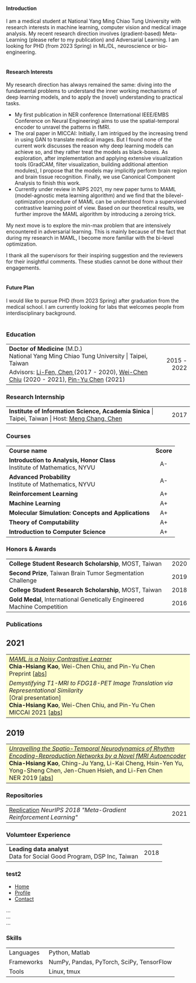 #### Introduction
 I am a medical student at National Yang Ming Chiao Tung University with research interests in machine learning, computer vision and medical image analysis. My recent research direction involves (gradient-based) Meta-Learning (please refer to my publication) and Adversarial Learning.
 I am looking for PHD (from 2023 Spring) in ML/DL, neuroscience or bio-engineering. <br><br>

#### Research Interests
My research direction has always remained the same: diving into the fundamental problems to understand the inner working mechanisms of deep learning models, and to apply the (novel) understanding to practical tasks.
- My first publication in NER conference (International IEEE/EMBS Conference on Neural Engineering) aims to use the spatial-temporal encoder to unravel the patterns in fMRI.
- The oral paper in MICCAI: Initially, I am intrigued by the increasing trend in using GAN to translate medical images. But I found none of the current work discusses the reason why deep learning models can achieve so, and they rather treat the models as black-boxes. As exploration, after implementation and applying extensive visualization tools (GradCAM, filter visualization, building additional attention modules), I propose that the models may implicitly perform brain region and brain tissue recognition. Finally, we use Canonical Component Analysis to finish this work.
- Currently under review in NIPS 2021, my new paper turns to MAML (model-agnostic meta learning algorithm) and we find that the bilevel-optimization procedure of MAML can be understood from a supervised contrastive learning point of view. Based on our theoretical results, we further improve the MAML algorithm by introducing a zeroing trick.

 My next move is to explore the min-max problem that are intensively encountered in adversarial learning. This is mainly because of the fact that during my research in MAML, I become more familiar with the bi-level optimization.

I thank all the supervisors for their inspiring suggestion and the reviewers for their insightful comments. These studies cannot be done without their engagements. <br><br>

#### Future Plan
I would like to pursue PHD (from 2023 Spring) after graduation from the medical school. I am currently looking for labs that welcomes people from interdisciplinary background. <br><br>

### <i class="fa fa-chevron-right"></i> Education
<table class="table table-hover">
  <tr>
    <td>
        <strong>Doctor of Medicine</strong> (M.D.)
          <!-- (0.00/0.00) -->
        <br>
      National Yang Ming Chiao Tung University | Taipei, Taiwan
        <p style='margin-top:-1em;margin-bottom:0em' markdown='1'>
        <!-- <br> *<a href="https://github.com/bamos/thesis">Differentiable Optimization-Based Modeling for Machine Learning</a>* -->
        <br> Advisors:
        <a href="https://scholar.google.com.tw/citations?user=BJjT9kAAAAAJ">Li-Fen, Chen </a> (2017 - 2020), <a href="https://walonchiu.github.io/"> Wei-Chen Chiu</a> (2020 - 2021), <a href="https://sites.google.com/site/pinyuchenpage">Pin-Yu Chen</a> (2021)  
        </p>
    </td>
    <td class="col-md-2" style='text-align:right;'>2015 - 2022</td>
  </tr>
</table>


### <i class="fa fa-chevron-right"></i> Research Internship
<table class="table table-hover">
<tr>
  <td>
<p markdown="1" style='margin: 0'>
<strong>Institute of Information Science, Academia Sinica</strong>
| Taipei, Taiwan
| Host: <a href="https://homepage.iis.sinica.edu.tw/pages/mcc/index_en.html">Meng Chang, Chen</a>
</p>
  </td>
  <td class='col-md-2' style='text-align:right;'>2017</td>
</tr>

<!-- <tr>
  <td>
  </td>
  <td class='col-md-2' style='text-align:right;'>2014</td>
</tr> -->
</table>

### <i class="fa fa-chevron-right"></i> Courses
<table class="table table-hover">

<tr>
  <td><strong>Course name</strong></td>
  <td style='text-align:center;'><strong>Score</strong></td>
  <!-- <td class='col-md-2' style='text-align:left;'>Institute of Applied Mathematics</td> -->
</tr>

<tr>
  <td><strong>Introduction to Analysis, Honor Class <br> </strong>Institute of Mathematics, NYVU</td>
  <td style='text-align:center;'>A-</td>
  <!-- <td class='col-md-2' style='text-align:left;'>Institute of Applied Mathematics</td> -->
</tr>

<tr>
  <td><strong>Advanced Probability <br> </strong>Institute of Mathematics, NYVU</td>
  <td style='text-align:center;'>A-</td>
  <!-- <td class='col-md-2' style='text-align:left;'>Institute of Applied Mathematics</td> -->
</tr>

<tr>
  <td><strong>Reinforcement Learning</strong></td>
  <td style='text-align:center;'>A+</td>
  <!-- <td class='col-md-2' style='text-align:left;'>Institue of Computer Science and Engineering</td> -->
</tr>

<tr>
  <td><strong>Machine Learning</strong></td>
  <td style='text-align:center;'>A+</td>
  <!-- <td class='col-md-2' style='text-align:left;'>Institue of Computer Science and Engineering</td> -->
</tr>

<tr>
  <td><strong>Molecular Simulation: Concepts and Applications</strong></td>
  <td style='text-align:center;'>A+</td>
  <!-- <td class='col-md-2' style='text-align:left;'>Institue of Computer Science and Engineering</td> -->
</tr>

<tr>
  <td><strong>Theory of Computability</strong></td>
  <td style='text-align:center;'>A+</td>
  <!-- <td class='col-md-2' style='text-align:left;'>Institue of Computer Science and Engineering</td> -->
</tr>

<tr>
  <td><strong>Introduction to Computer Science</strong></td>
  <td style='text-align:center;'>A+</td>
  <!-- <td class='col-md-2' style='text-align:left;'>Institue of Computer Science and Engineering</td> -->
</tr>


</table>


### <i class="fa fa-chevron-right"></i> Honors & Awards
<table class="table table-hover">
<tr>
  <td>
    <strong>College Student Research Scholarship</strong>, MOST, Taiwan
    <br>
  </td>
  <td class='col-md-2' style='text-align:right;'> 2020 </td>
</tr>
<tr>
  <td>
    <strong>Second Prize</strong>, Taiwan Brain Tumor Segmentation Challenge
  </td>
  <td class='col-md-2' style='text-align:right;'> 2019 </td>
</tr>
<tr>
  <td>
    <strong>College Student Research Scholarship</strong>, MOST, Taiwan
    <br>
  </td>
  <td class='col-md-2' style='text-align:right;'> 2018 </td>
</tr>
<tr>
  <td>
    <strong>Gold Medal</strong>, International Genetically Engineered Machine Competition
    <br>
  </td>
  <td class='col-md-2' style='text-align:right;'> 2016 </td>
</tr>
</table>


### <i class="fa fa-chevron-right"></i> Publications

<h2>2021</h2>
<table class="table table-hover">

<tr id="tr-kao2021maml" style="background-color: #ffffd0">
<td>
    <em><a href='https://arxiv.org/abs/2106.15367' target='_blank'>MAML is a Noisy Contrastive Learner</a> </em><br>
    <strong>Chia-Hsiang Kao</strong>, Wei-Chen Chiu, and Pin-Yu Chen<br>
    Preprint
[<a href='javascript:;'
    onclick='$("#abs_kao2021maml").toggle()'>abs</a>]
     <!-- [<a href='https://github.com/facebookresearch/dcem' target='_blank'>code</a>]  -->
    <!-- [<a href='http://bamos.github.io/data/slides/2020.dcem.pdf' target='_blank'>slides</a>] <br> -->

<div id="abs_kao2021maml" style="text-align: justify; display: none" markdown="1">
Model-agnostic meta-learning (MAML) is one of the most popular and widely-adopted meta-learning algorithms nowadays, which achieves remarkable success in various learning problems.
Yet, with the unique design of nested inner-loop and outer-loop updates which respectively govern the task-specific and meta-model-centric learning,
the underlying learning objective of MAML still remains implicit and thus impedes a more straightforward understanding of it.
In this paper, we provide a new perspective to the working mechanism of MAML and discover that: MAML is analogous to a meta-learner using a supervised contrastive objective function, where the query features are pulled towards the support features of the same class and against those of different classes, in which such contrastiveness is experimentally verified via an analysis based on the cosine similarity. Moreover, our analysis reveals that the vanilla MAML algorithm has an undesirable interference term originating from the random initialization and the cross-task interaction. We therefore propose a simple but effective technique, zeroing trick, to alleviate such interference, where the extensive experiments are then conducted on both miniImagenet and Omniglot datasets to demonstrate the consistent improvement brought by our proposed technique thus well validating its effectiveness.
</div>

</td>
</tr>

<tr id="tr-kao2021demystifying" style="background-color: #ffffd0">
<td>
    <em>Demystifying T1-MRI to FDG18-PET Image Translation via Representational Similarity</em> <br>
    [Oral presentation] <br>
    <strong>Chia-Hsiang Kao</strong>, Wei-Chen Chiu, and Pin-Yu Chen<br>
    MICCAI 2021
    [<a href='javascript:;'
    onclick='$("#abs_kao2021demystifying").toggle()'>abs</a>]
     <!-- [<a href='https://github.com/facebookresearch/dcem' target='_blank'>code</a>]  -->
    <!-- [<a href='http://bamos.github.io/data/slides/2020.dcem.pdf' target='_blank'>slides</a>] <br> -->

<div id="abs_kao2021demystifying" style="text-align: justify; display: none" markdown="1">
Recent development of image-to-image translation techniques has enabled the generation of rare medical images (e.g., PET) from common ones (e.g., MRI). Beyond the potential benefits of the reduction in scanning time, acquisition cost, and radiation exposure risks, the translation models in themselves are inscrutable black boxes. In this work, we propose two approaches to demystify the image translation process, where we particularly focus on the T1-MRI to PET translation. First, we adopt the representational similarity analysis and discover that the process of T1-MR to PET image translation includes the stages of brain tissue segmentation and brain region recognition, which unravels the relationship between the structural and functional neuroimaging data. Second, based on our findings, an Explainable and Simplified Image Translation (ESIT) model is proposed to demonstrate the capability of deep learning models for extracting gray matter volume information and identifying brain regions related to normal aging and Alzheimer's disease, which untangles the biological plausibility hidden in deep learning models.
</div>

</td>
</tr>


</table>

<h2>2019</h2>
<table class="table table-hover">
<tr id="tr-Kao2019Unravelling" style="background-color: #ffffd0">
<td>
    <em><a href='https://ieeexplore.ieee.org/document/8716917' target='_blank'>Unravelling the Spatio-Temporal Neurodynamics of Rhythm Encoding-Reproduction Networks by a Novel fMRI Autoencoder</a> </em><br>
    <strong>Chia-Hsiang Kao</strong>, Ching-Ju Yang, Li-Kai Cheng, Hsin-Yen Yu, Yong-Sheng Chen, Jen-Chuen Hsieh, and Li-Fen Chen<br>
    NER 2019
    [<a href='javascript:;'
    onclick='$("#abs_Kao2019Unravelling").toggle()'>abs</a>]
    <!-- [<a href='https://github.com/facebookresearch/svg' target='_blank'>code</a>]   -->
    <!-- [<a href='http://bamos.github.io/data/slides/2021.svg.pdf' target='_blank'>slides</a>]   -->
    <!-- [<a href='https://youtu.be/ABS40GW7Ekk?t=5393' target='_blank'>talk</a>] <br> -->

<div id="abs_Kao2019Unravelling" style="text-align: justify; display: none" markdown="1">
Visualization of how the external stimuli are processed dynamically in the brain would help understanding the neural mechanisms of functional segregation and integration. The present study proposed a novel temporal autoencoder to estimate the neurodynamics of functional networks involved in rhythm encoding and reproduction. A fully-connected two-layer autoencoder was proposed to estimate the temporal dynamics in functional magnetic resonance image recordings. By minimizing the reconstruction error between the predicted next time sample and the corresponding ground truth next time sample, the system was trained to extract spatial patterns of functional network dynamics without any supervision effort. The results showed that the proposed model was able to extract the spatial patterns of task-related functional dynamics as well as the interactions between them. Our findings suggest that artificial neural networks would provide a useful tool to resolve temporal dynamics of neural processing in the human brain.
</div>

</td>
</tr>

</table>

### <i class="fa fa-chevron-right"></i> Repositories
<table class="table table-hover">
<tr>
  <td>
    <a href="https://github.com/IandRover/meta-gradient_RL">Replication</a>
    <!-- |<i class="fa fas fa-star"></i> 377 | -->
    <em>NeurIPS 2018 "Meta-Gradient Reinforcement Learning"</em>
    <!--  -->
    <!--     facebookresearch/mbrl-lib  -->
    <!--  -->
  </td>
  <td class='col-md-1' style='text-align:right;'>2021</td>
</tr>
</table>

### <i class="fa fa-chevron-right"></i> Volumteer Experience
<table class="table table-hover">
<tr>
  <td>
    <strong>Leading data analyst</strong> <br>
    Data for Social Good Program, DSP Inc, Taiwan <br>
  </td>
  <td class='col-md-2' style='text-align:right;'> 2018 </td>
</tr>
</table>

<!-- ### Test -->
<!-- <div class="topnav">
  <a class="active" href="#home">Home</a>
  <a href="#Awards">Awards</a>
  <a href="#Certification">Certification</a>
  <a href="#about">About</a>
</div>

<div class="tab-content">
  <div class="tab-pane container active" id="Awards">
    <h6>
    <br>
    <li><a href="#" data-toggle="modal" data-target="#MOSTModal">College Student Research Scholarship, MOST, Taiwan, 2018~2019</a></li><br>
    <li>Academic Achievement Award, University of Taipei, Taiwan, 2015~2018</li><br>
    <li><a href="http://service.utaipei.edu.tw/files/11-1023-59.php?Lang=zh-tw">Entrance Scholarship, University of Taipei, Taiwan, 2015~2018</a></li><br>
    <li>Literary Award, National Yilan Senior High School, Yilan, Taiwan, 2013~2014</li><br>
    <li>Academic Achievement Award, National Yilan Senior High School, Yilan, Taiwan, 2013~2014</li>
    <br>
    </h6>
  </div>
  <div class="tab-pane container fade" id="Certification">
    <h6>
    <br>
    <li>初階行銷傳播認證, <a href="http://www.tmca.org.tw/">TMCA</a>, Taiwan Marcom Certification Association, 2015</li><br>
    <li>TOEIC Score:685, ETS, 2015</li><br>
    <li>The General English Proficiency Test Intermediate,<a href="https://www.lttc.ntu.edu.tw/E_LTTC/E_GEPT.htm"> LTTC</a>, 2015</li>
    <br>
    </h6>
  </div> -->

  ### test2
<!-- abs plugin also works with pil -->
  <ul class="nav nav-pills mb-3" id="pills-tab" role="tablist">
  <li class="nav-item">
    <a class="nav-link active" id="pills-home-tab" data-toggle="pill" href="#pills-home" role="tab" aria-controls="pills-home" aria-selected="true">Home</a>
  </li>
  <li class="nav-item">
    <a class="nav-link" id="pills-profile-tab" data-toggle="pill" href="#pills-profile" role="tab" aria-controls="pills-profile" aria-selected="false">Profile</a>
  </li>
  <li class="nav-item">
    <a class="nav-link" id="pills-contact-tab" data-toggle="pill" href="#pills-contact" role="tab" aria-controls="pills-contact" aria-selected="false">Contact</a>
  </li>
</ul>
<div class="tab-content" id="pills-tabContent">
  <div class="tab-pane fade show active" id="pills-home" role="tabpanel" aria-labelledby="pills-home-tab">...</div>
  <div class="tab-pane fade" id="pills-profile" role="tabpanel" aria-labelledby="pills-profile-tab">...</div>
  <div class="tab-pane fade" id="pills-contact" role="tabpanel" aria-labelledby="pills-contact-tab">...</div>
</div>


### <i class="fa fa-chevron-right"></i> Skills
<table class="table table-hover">
<tr>
  <td class='col-md-2'>Languages</td>
  <td> Python, Matlab
  </td>
</tr>
<tr>
  <td class='col-md-2'>Frameworks</td>
  <td> NumPy, Pandas, PyTorch, SciPy, TensorFlow
  </td>
</tr>
<tr>
  <td class='col-md-2'>Tools</td>
  <td> Linux, tmux
  </td>
</tr>
</table>
